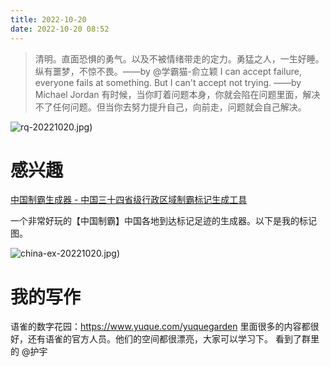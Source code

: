 ```yaml
---
title: 2022-10-20
date: 2022-10-20 08:52
---
```


> 清明。直面恐惧的勇气。以及不被情绪带走的定力。勇猛之人，一生好睡。纵有噩梦，不惊不畏。 ​​​​——by @学霸猫-俞立颖
> I can accept failure, everyone fails at something. But I can't accept not trying. ——by Michael Jordan
> 有时候，当你盯着问题本身，你就会陷在问题里面，解决不了任何问题。但当你去努力提升自己，向前走，问题就会自己解决。

![rq-20221020.jpg)](http://images.iotop.work/upic/20221020-rq-20221020.jpg)




# 感兴趣

[中国制霸生成器 - 中国三十四省级行政区域制霸标记生成工具](https://lab.magiconch.com/china-ex/)

一个非常好玩的【中国制霸】中国各地到达标记足迹的生成器。以下是我的标记图。

![china-ex-20221020.jpg)](http://images.iotop.work/upic/20221020-china-ex-20221020.png)

# 我的写作

语雀的数字花园：https://www.yuque.com/yuquegarden  里面很多的内容都很好，还有语雀的官方人员。他们的空间都很漂亮，大家可以学习下。 看到了群里的 @护宇 